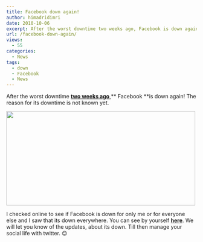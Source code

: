```yaml
---
title: Facebook down again!
author: himadridimri
date: 2010-10-06
excerpt: After the worst downtime two weeks ago, Facebook is down again! The reason for its downtime is not known yet.
url: /facebook-down-again/
views:
  - 55
categories:
  - News
tags:
  - down
  - Facebook
  - News
---
```

After the worst downtime **<a href="http://fbknol.com/facebook-is-down/" onclick="_gaq.push(['_trackEvent', 'outbound-article', 'http://fbknol.com/facebook-is-down/', 'two weeks ago']);" >two weeks ago</a>**,** Facebook **is down again! The reason for its downtime is not known yet.

<a href="http://fbknol.com/facebook-down-again/screenshot_021-2/" onclick="_gaq.push(['_trackEvent', 'outbound-article', 'http://fbknol.com/facebook-down-again/screenshot_021-2/', '']);" rel="attachment wp-att-2985"><img class="alignnone size-full  wp-image-53677" src="http://cdn.devilsworkshop.org/files/2010/10/screenshot_021.png" alt="" width="500" height="250" /></a>

I checked online to see if Facebook is down for only me or for everyone else and I saw that its down everywhere. You can see by yourself **<a href="http://downforeveryoneorjustme.com/#" onclick="_gaq.push(['_trackEvent', 'outbound-article', 'http://downforeveryoneorjustme.com/#', 'here']);" >here</a>**. We will let you know of the updates, about its down. Till then manage your social life with twitter. 😉
